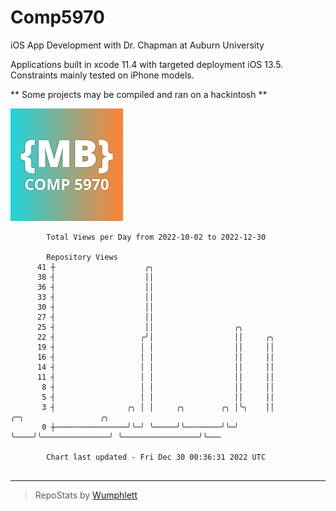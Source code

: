# Comp5970
iOS App Development with Dr. Chapman at Auburn University

Applications built in xcode 11.4 with targeted deployment iOS 13.5.
Constraints mainly tested on iPhone models.

** Some projects may be compiled and ran on a hackintosh **

![App Icon](https://github.com/MatthewBentz/Comp5970/blob/master/Assignment1a-mlb0119/Assignment1a-mlb0119/Assets.xcassets/AppIcon.appiconset/180.png)

```
        Total Views per Day from 2022-10-02 to 2022-12-30

        Repository Views
      41 ┼                    ╭╮
      38 ┤                    ││
      36 ┤                    ││
      33 ┤                    ││
      30 ┤                    ││
      27 ┤                    ││
      25 ┤                    ││                  ╭╮
      22 ┤                   ╭╯│                  ││     ╭╮
      19 ┤                   │ │                  ││     ││
      16 ┤                   │ │                  ││     ││
      14 ┤                   │ │                  ││     ││
      11 ┤                   │ │                  ││     ││
       8 ┤                   │ │                  ││     ││
       5 ┤                   │ │                  ││     ││
       3 ┤                ╭╮ │ │     ╭╮        ╭╮ │╰╮    ││               ╭─╮                 ╭╮
       0 ┼────────────────╯╰─╯ ╰─────╯╰────────╯╰─╯ ╰────╯╰───────────────╯ ╰─────────────────╯╰───

        Chart last updated - Fri Dec 30 00:36:31 2022 UTC
        
```

---

> RepoStats by [Wumphlett](https://github.com/Wumphlett)
